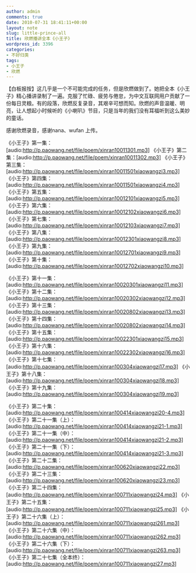 ```yaml
---
author: admin
comments: true
date: 2010-07-31 18:41:11+00:00
layout: note
slug: little-prince-all
title: 欣燃播讲全本《小王子》
wordpress_id: 3396
categories:
- 不好归类
tags:
- 小王子
- 欣燃
---
```


【白板报按】这几乎是一个不可能完成的任务，但是欣燃做到了。她把全本《小王子》精心播讲录制了一遍。克服了忙碌、疲劳与倦怠，为中文互联网用户贡献了一份每日灵粮。有的段落，欣燃反复录音，其艰辛可想而知。欣燃的声音温暖、明亮，让人想起小时候听的《小喇叭》节目，只是当年的我们没有耳福听到这么美妙的童话。

感谢欣燃录音，感谢nana、wufan 上传。

《小王子》第一集：[audio:http://p.paowang.net/file/poem/xinran10011301.mp3]
《小王子》第二集：[audio:http://p.paowang.net/file/poem/xinran10011302.mp3]
《小王子》第三集：[audio:http://p.paowang.net/file/poem/xinran10011501xiaowangzi3.mp3]
《小王子》第四集：[audio:http://p.paowang.net/file/poem/xinran10011501xiaowangzi4.mp3]
《小王子》第五集：[audio:http://p.paowang.net/file/poem/xinran10012101xiaowangzi5.mp3]
《小王子》第六集：[audio:http://p.paowang.net/file/poem/xinran10012102xiaowangzi6.mp3]
《小王子》第七集：[audio:http://p.paowang.net/file/poem/xinran10012103xiaowangzi7.mp3]
《小王子》第八集：[audio:http://p.paowang.net/file/poem/xinran10012301xiaowangzi8.mp3]
《小王子》第九集：[audio:http://p.paowang.net/file/poem/xinran10012701xiaowangzi9.mp3]
《小王子》第十集：[audio:http://p.paowang.net/file/poem/xinran10012702xiaowangzi10.mp3]

《小王子》第十一集：[audio:http://p.paowang.net/file/poem/xinran10020301xiaowangzi11.mp3]
《小王子》第十二集：[audio:http://p.paowang.net/file/poem/xinran10020302xiaowangzi12.mp3]
《小王子》第十三集：[audio:http://p.paowang.net/file/poem/xinran10020802xiaowangzi13.mp3]
《小王子》第十四集：[audio:http://p.paowang.net/file/poem/xinran10020802xiaowangzi14.mp3]
《小王子》第十五集：[audio:http://p.paowang.net/file/poem/xinran10022301xiaowangzi15.mp3]
《小王子》第十六集：[audio:http://p.paowang.net/file/poem/xinran10022302xiaowangzi16.mp3]
《小王子》第十七集：[audio:http://p.paowang.net/file/poem/xinran100304xiaowangzi17.mp3]
《小王子》第十八集：[audio:http://p.paowang.net/file/poem/xinran100304xiaowangzi18.mp3]
《小王子》第十九集：[audio:http://p.paowang.net/file/poem/xinran100304xiaowangzi19.mp3]

《小王子》第二十集：[audio:http://p.paowang.net/file/poem/xinran100414xiaowangzi20-4.mp3]
《小王子》第二十一集（上）：[audio:http://p.paowang.net/file/poem/xinran100414xiaowangzi21-1.mp3]
《小王子》第二十一集（中）：[audio:http://p.paowang.net/file/poem/xinran100414xiaowangzi21-2.mp3]
《小王子》第二十一集（下）：[audio:http://p.paowang.net/file/poem/xinran100414xiaowangzi21-3.mp3]
《小王子》第二十二集：[audio:http://p.paowang.net/file/poem/xinran100620xiaowangzi22.mp3]
《小王子》第二十三集：[audio:http://p.paowang.net/file/poem/xinran100620xiaowangzi23.mp3]
《小王子》第二十四集：[audio:http://p.paowang.net/file/poem/xinran100711xiaowangzi24.mp3]
《小王子》第二十五集：[audio:http://p.paowang.net/file/poem/xinran100711xiaowangzi25.mp3]
《小王子》第二十六集（上）：[audio:http://p.paowang.net/file/poem/xinran100711xiaowangzi261.mp3]
《小王子》第二十六集（中）：[audio:http://p.paowang.net/file/poem/xinran100711xiaowangzi262.mp3]
《小王子》第二十六集（下）：[audio:http://p.paowang.net/file/poem/xinran100711xiaowangzi263.mp3]
《小王子》第二十七集（全本终）：[audio:http://p.paowang.net/file/poem/xinran100711xiaowangzi27.mp3]
